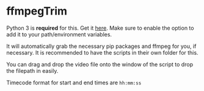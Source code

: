 # ffmpegTrim
Python 3 is **required** for this. Get it [here](https://www.python.org/).
Make sure to enable the option to add it to your path/environment variables.

It will automatically grab the necessary pip packages and ffmpeg for you, if necessary.
It is recommended to have the scripts in their own folder for this.

You can drag and drop the video file onto the window of the script to drop the filepath in easily.

Timecode format for start and end times are ```hh:mm:ss```
